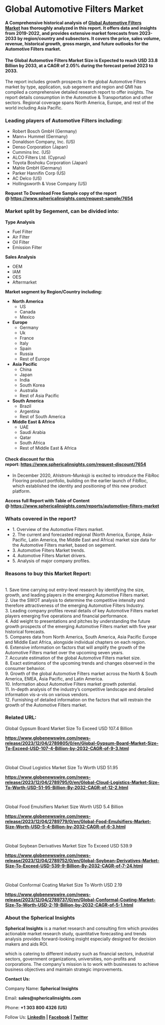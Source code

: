 <h1 class="news-post-title">Global Automotive Filters Market</h1>
<p><strong>A Comprehensive historical analysis of&nbsp;<a href="https://www.sphericalinsights.com/reports/automotive-filters-market" target="_blank" rel="noreferrer noopener">Global Automotive Filters Market</a>&nbsp;has thoroughly analyzed in this report. It offers data and insights from 2019-2022, and provides extensive market forecasts from 2023-2033 by region/country and subsectors. It covers the price, sales volume, revenue, historical growth, gross margin, and future outlooks for the Automotive Filters market.</strong></p>
<h4><strong>The Global Automotive Filters Market Size is Expected to reach USD 33.8 Billion by 2033, at a CAGR of 2.05% during the forecast period 2023 to 2033.</strong></h4>
<p>The report includes growth prospects in the global Automotive Filters market by type, application, sub segement and region and QMI has compiled a comprehensive detailed research report to offer insights. The report details consumption in the Automotive &amp; Transportation and other sectors. Regional coverage spans North America, Europe, and rest of the world including Asia Pacific.</p>
<h3><strong>Leading players of Automotive Filters including:</strong></h3>
<ul>
<li>Robert Bosch GmbH (Germany)</li>
<li>Mann+ Hummel (Germany)</li>
<li>Donaldson Company, Inc. (US)</li>
<li>Denso Corporation (Japan)</li>
<li>Cummins Inc. (US)</li>
<li>ALCO Filters Ltd. (Cyprus)</li>
<li>Toyota Boshoku Corporation (Japan)</li>
<li>Mahle GmbH (Germany)</li>
<li>Parker Hannifin Corp (US)</li>
<li>AC Delco (US)</li>
<li>Hollingsworth &amp; Vose Company (US)</li>
</ul>
<p><strong>Request To Download Free Sample copy of the report @&nbsp;<a href="https://www.sphericalinsights.com/request-sample/7654">https://www.sphericalinsights.com/request-sample/7654</a></strong></p>
<h3><strong>Market split by Segement, can be divided into:</strong></h3>
<p><strong>Type Analysis</strong></p>
<ul>
<li>Fuel Filter</li>
<li>Air Filter</li>
<li>Oil Filter</li>
<li>Emission Filter</li>
</ul>
<p><strong>Sales Analysis</strong></p>
<ul>
<li>OEM</li>
<li>IAM</li>
<li>OES</li>
<li>Aftermarket</li>
</ul>
<p><strong>Market segment by Region/Country including:</strong></p>
<ul>
<li><strong>North America</strong>
<ul>
<li>US</li>
<li>Canada</li>
<li>Mexico</li>
</ul>
</li>
<li><strong>Europe</strong>
<ul>
<li>Germany</li>
<li>Uk</li>
<li>France</li>
<li>Italy</li>
<li>Spain</li>
<li>Russia</li>
<li>Rest of Europe</li>
</ul>
</li>
<li><strong>Asia Pacific</strong>
<ul>
<li>China</li>
<li>Japan</li>
<li>India</li>
<li>South Korea</li>
<li>Australia</li>
<li>Rest of Asia Pacific</li>
</ul>
</li>
<li><strong>South America</strong>
<ul>
<li>Brazil</li>
<li>Argentina</li>
<li>Rest of South America</li>
</ul>
</li>
<li><strong>Middle East &amp; Africa</strong>
<ul>
<li>UAE</li>
<li>Saudi Arabia</li>
<li>Qatar</li>
<li>South Africa</li>
<li>Rest of Middle East &amp; Africa</li>
</ul>
</li>
</ul>
<h4>Check discount for this report:&nbsp;<a href="https://www.sphericalinsights.com/request-discount/7654">https://www.sphericalinsights.com/request-discount/7654</a></h4>
<ul>
<li>In December 2020, Ahlstrom-Munksj&ouml; is excited to introduce the FibRoc Flooring product portfolio, building on the earlier launch of FibRoc, which established the identity and positioning of this new product platform.</li>
</ul>
<p><strong>Access full Report with Table of Content @&nbsp;<a href="https://www.sphericalinsights.com/reports/automotive-filters-market">https://www.sphericalinsights.com/reports/automotive-filters-market</a>&nbsp;</strong></p>
<h3><strong>Whats covered in the report?</strong></h3>
<ul>
<li>1. Overview of the Automotive Filters market.</li>
<li>2. The current and forecasted regional (North America, Europe, Asia-Pacific, Latin America, the Middle East and Africa) market size data for the Automotive Filters market, based on segement.</li>
<li>3. Automotive Filters Market trends.</li>
<li>4. Automotive Filters Market drivers.</li>
<li>5. Analysis of major company profiles.</li>
</ul>
<h3><strong>Reasons to buy this Market Report:</strong></h3>
<p><br />1. Save time carrying out entry-level research by identifying the size, growth, and leading players in the emerging Automotive Filters market.<br />2. Use the SWOT analysis to determine the competitive intensity and therefore attractiveness of the emerging Automotive Filters Industry.<br />3. Leading company profiles reveal details of key Automotive Filters market players emerging five operations and financial performance.<br />4. Add weight to presentations and pitches by understanding the future growth prospects of the emerging Automotive Filters market with five year historical forecasts.<br />5. Compares data from North America, South America, Asia Pacific Europe and Middle East Africa, alongside individual chapters on each region.<br />6. Extensive information on factors that will amplify the growth of the Automotive Filters market over the upcoming seven years.<br />7. Accurate estimation of the global Automotive Filters market size.<br />8. Exact estimations of the upcoming trends and changes observed in the consumer behavior.<br />9. Growth of the global Automotive Filters market across the North &amp; South America, EMEA, Asia Pacific, and Latin America.<br />10. Information about Automotive Filters market growth potential.<br />11. In-depth analysis of the industry&rsquo;s competitive landscape and detailed information vis-a-vis on various vendors.<br />12. Furnishing of detailed information on the factors that will restrain the growth of the Automotive Filters market.</p>
<h3><strong>Related URL:</strong></h3>
<p>Global Gypsum Board Market Size To Exceed USD 107.4 Billion</p>
<p><strong><a href="https://www.globenewswire.com/news-release/2023/12/04/2789805/0/en/Global-Gypsum-Board-Market-Size-To-Exceed-USD-107-4-Billion-by-2032-CAGR-of-9-3.html">https://www.globenewswire.com/news-release/2023/12/04/2789805/0/en/Global-Gypsum-Board-Market-Size-To-Exceed-USD-107-4-Billion-by-2032-CAGR-of-9-3.html</a>&nbsp;</strong></p>
<p>&nbsp;</p>
<p>Global Cloud Logistics Market Size To Worth USD 51.95</p>
<p><strong><a href="https://www.globenewswire.com/news-release/2023/12/04/2789795/0/en/Global-Cloud-Logistics-Market-Size-To-Worth-USD-51-95-Billion-By-2032-CAGR-of-12-2.html">https://www.globenewswire.com/news-release/2023/12/04/2789795/0/en/Global-Cloud-Logistics-Market-Size-To-Worth-USD-51-95-Billion-By-2032-CAGR-of-12-2.html</a>&nbsp;</strong></p>
<p>&nbsp;</p>
<p>Global Food Emulsifiers Market Size Worth USD 5.4 Billion</p>
<p><strong><a href="https://www.globenewswire.com/news-release/2023/12/04/2789779/0/en/Global-Food-Emulsifiers-Market-Size-Worth-USD-5-4-Billion-by-2032-CAGR-of-6-3.html">https://www.globenewswire.com/news-release/2023/12/04/2789779/0/en/Global-Food-Emulsifiers-Market-Size-Worth-USD-5-4-Billion-by-2032-CAGR-of-6-3.html</a>&nbsp;</strong></p>
<p>&nbsp;</p>
<p>Global Soybean Derivatives Market Size To Exceed USD 539.9</p>
<p><strong><a href="https://www.globenewswire.com/news-release/2023/12/04/2789752/0/en/Global-Soybean-Derivatives-Market-Size-To-Exceed-USD-539-9-Billion-By-2032-CAGR-of-7-24.html">https://www.globenewswire.com/news-release/2023/12/04/2789752/0/en/Global-Soybean-Derivatives-Market-Size-To-Exceed-USD-539-9-Billion-By-2032-CAGR-of-7-24.html</a>&nbsp;</strong></p>
<p>&nbsp;</p>
<p>Global Conformal Coating Market Size To Worth USD 2.19</p>
<p><strong><a href="https://www.globenewswire.com/news-release/2023/12/04/2789737/0/en/Global-Conformal-Coating-Market-Size-To-Worth-USD-2-19-Billion-by-2032-CAGR-of-5-1.html">https://www.globenewswire.com/news-release/2023/12/04/2789737/0/en/Global-Conformal-Coating-Market-Size-To-Worth-USD-2-19-Billion-by-2032-CAGR-of-5-1.html</a>&nbsp;</strong></p>
<h3><strong>About the Spherical Insights</strong></h3>
<p><strong>Spherical Insights</strong>&nbsp;is a market research and consulting firm which provides actionable market research study, quantitative forecasting and trends analysis provides forward-looking insight especially designed for decision makers and aids ROI.</p>
<p>which is catering to different industry such as financial sectors, industrial sectors, government organizations, universities, non-profits and corporations. The company's mission is to work with businesses to achieve business objectives and maintain strategic improvements.</p>
<p><strong>Contact Us:</strong></p>
<p>Company Name:&nbsp;<strong>Spherical Insights</strong></p>
<p>Email:&nbsp;<strong>sales@sphericalinsights.com</strong></p>
<p>Phone:&nbsp;<strong>+1 303 800 4326 (US)</strong></p>
<p>Follow Us:&nbsp;<strong><a href="https://www.linkedin.com/company/spherical-insight/"><u>LinkedIn</u></a>&nbsp;|&nbsp;<a href="https://www.facebook.com/sphericalinsights22"><u>Facebook</u></a>&nbsp;|&nbsp;<a href="https://twitter.com/SInsights_US"><u>Twitter</u></a></strong></p>
